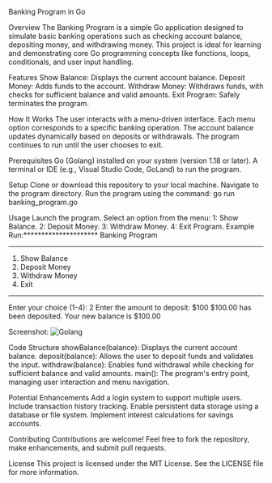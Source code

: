 Banking Program in Go

Overview
The Banking Program is a simple Go application designed to simulate basic banking operations such as checking account balance, depositing money, and withdrawing money. This project is ideal for learning and demonstrating core Go programming concepts like functions, loops, conditionals, and user input handling.

Features
Show Balance: Displays the current account balance.
Deposit Money: Adds funds to the account.
Withdraw Money: Withdraws funds, with checks for sufficient balance and valid amounts.
Exit Program: Safely terminates the program.

How It Works
The user interacts with a menu-driven interface.
Each menu option corresponds to a specific banking operation.
The account balance updates dynamically based on deposits or withdrawals.
The program continues to run until the user chooses to exit.

Prerequisites
Go (Golang) installed on your system (version 1.18 or later).
A terminal or IDE (e.g., Visual Studio Code, GoLand) to run the program.

Setup
Clone or download this repository to your local machine.
Navigate to the program directory.
Run the program using the command:
go run banking_program.go

Usage
Launch the program.
Select an option from the menu:
1: Show Balance.
2: Deposit Money.
3: Withdraw Money.
4: Exit Program.
Example Run:*********************
   Banking Program   
*********************
1. Show Balance
2. Deposit Money
3. Withdraw Money
4. Exit
*********************
Enter your choice (1-4): 2
Enter the amount to deposit: $100
$100.00 has been deposited. Your new balance is $100.00

Screenshot:
![Golang](https://github.com/user-attachments/assets/8079a722-bb11-4d84-9690-0f3dffeecedf)


Code Structure
showBalance(balance): Displays the current account balance.
deposit(balance): Allows the user to deposit funds and validates the input.
withdraw(balance): Enables fund withdrawal while checking for sufficient balance and valid amounts.
main(): The program's entry point, managing user interaction and menu navigation.

Potential Enhancements
Add a login system to support multiple users.
Include transaction history tracking.
Enable persistent data storage using a database or file system.
Implement interest calculations for savings accounts.

Contributing
Contributions are welcome! Feel free to fork the repository, make enhancements, and submit pull requests.

License
This project is licensed under the MIT License. See the LICENSE file for more information.


